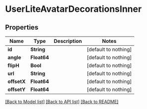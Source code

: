 # UserLiteAvatarDecorationsInner


## Properties
Name | Type | Description | Notes
------------ | ------------- | ------------- | -------------
**id** | **String** |  | [default to nothing]
**angle** | **Float64** |  | [default to nothing]
**flipH** | **Bool** |  | [default to nothing]
**url** | **String** |  | [default to nothing]
**offsetX** | **Float64** |  | [default to nothing]
**offsetY** | **Float64** |  | [default to nothing]


[[Back to Model list]](../README.md#models) [[Back to API list]](../README.md#api-endpoints) [[Back to README]](../README.md)


